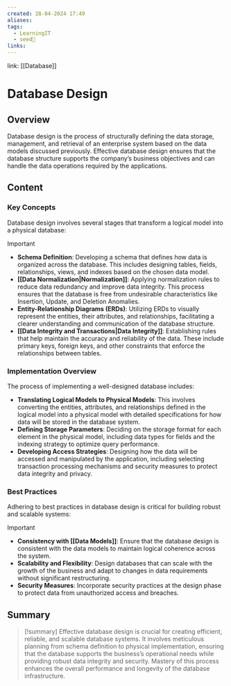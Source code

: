 ```yaml
---
created: 28-04-2024 17:49
aliases: 
tags:
  - LearningIT
  - seed🌱
links:
---
```


link: [[Database]]

# Database Design

## Overview

Database design is the process of structurally defining the data storage, management, and retrieval of an enterprise system based on the data models discussed previously. Effective database design ensures that the database structure supports the company’s business objectives and can handle the data operations required by the applications.

## Content

### Key Concepts

Database design involves several stages that transform a logical model into a physical database:

> [!important]
> 
> - **Schema Definition**: Developing a schema that defines how data is organized across the database. This includes designing tables, fields, relationships, views, and indexes based on the chosen data model.
> - **[[Data Normalization|Normalization]]**: Applying normalization rules to reduce data redundancy and improve data integrity. This process ensures that the database is free from undesirable characteristics like Insertion, Update, and Deletion Anomalies.
> - **Entity-Relationship Diagrams (ERDs)**: Utilizing ERDs to visually represent the entities, their attributes, and relationships, facilitating a clearer understanding and communication of the database structure.
> - **[[Data Integrity and Transactions|Data Integrity]]**: Establishing rules that help maintain the accuracy and reliability of the data. These include primary keys, foreign keys, and other constraints that enforce the relationships between tables.

### Implementation Overview

The process of implementing a well-designed database includes:

- **Translating Logical Models to Physical Models**: This involves converting the entities, attributes, and relationships defined in the logical model into a physical model with detailed specifications for how data will be stored in the database system.
- **Defining Storage Parameters**: Deciding on the storage format for each element in the physical model, including data types for fields and the indexing strategy to optimize query performance.
- **Developing Access Strategies**: Designing how the data will be accessed and manipulated by the application, including selecting transaction processing mechanisms and security measures to protect data integrity and privacy.

### Best Practices

Adhering to best practices in database design is critical for building robust and scalable systems:

> [!important]
> 
> - **Consistency with [[Data Models]]**: Ensure that the database design is consistent with the data models to maintain logical coherence across the system.
> - **Scalability and Flexibility**: Design databases that can scale with the growth of the business and adapt to changes in data requirements without significant restructuring.
> - **Security Measures**: Incorporate security practices at the design phase to protect data from unauthorized access and breaches.

## Summary

> [!summary] 
> Effective database design is crucial for creating efficient, reliable, and scalable database systems. It involves meticulous planning from schema definition to physical implementation, ensuring that the database supports the business’s operational needs while providing robust data integrity and security. Mastery of this process enhances the overall performance and longevity of the database infrastructure.


